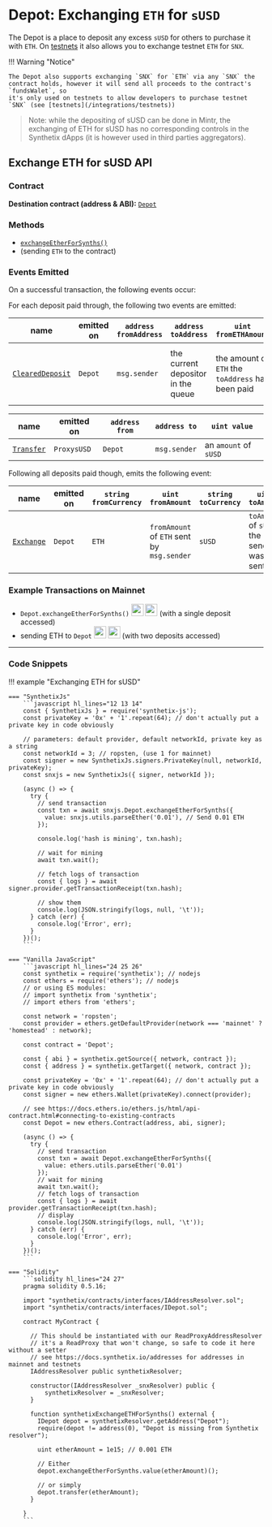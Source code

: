 # Depot: Exchanging `ETH` for `sUSD`

The Depot is a place to deposit any excess `sUSD` for others to purchase it with `ETH`. On [testnets](/integrations/testnets) it also allows you to exchange testnet `ETH` for `SNX`.

!!! Warning "Notice"

    The Depot also supports exchanging `SNX` for `ETH` via any `SNX` the contract holds, however it will send all proceeds to the contract's `fundsWalet`, so
    it's only used on testnets to allow developers to purchase testnet `SNX` (see [testnets](/integrations/testnets))

> Note: while the depositing of sUSD can be done in Mintr, the exchanging of ETH for sUSD has no corresponding controls in the Synthetix dApps (it is however used in third parties aggregators).

## Exchange ETH for sUSD API

### Contract

**Destination contract (address & ABI):** [`Depot`](https://contracts.synthetix.io/Depot)

### Methods

- [`exchangeEtherForSynths()`](/contracts/source/contracts/Depot/#exchangeetherforsynths)
- (sending `ETH` to the contract)

### Events Emitted

On a successful transaction, the following events occur:

For each deposit paid through, the following two events are emitted:

| name                                           | emitted on | `address fromAddress` | `address toAddress`                | `uint fromETHAmount`                              | `uint toAmount`                                    | `uint depositIndex`                                   |
| ---------------------------------------------- | ---------- | --------------------- | ---------------------------------- | ------------------------------------------------- | -------------------------------------------------- | ----------------------------------------------------- |
| [`ClearedDeposit`](../../Depot#cleareddeposit) | `Depot`    | `msg.sender`          | the current depositor in the queue | the amount of `ETH` the `toAddress` has been paid | the amont of `sUSD` the `msg.sender` will received | the `depositIndex` that was accessed in this exchange |

| name                                          | emitted on  | `address from` | `address to` | `uint value`          |
| --------------------------------------------- | ----------- | -------------- | ------------ | --------------------- |
| [`Transfer`](../../ExternStateToken#transfer) | `ProxysUSD` | `Depot`        | `msg.sender` | an `amount` of `sUSD` |

Following all deposits paid though, emits the following event:

| name                               | emitted on | `string fromCurrency` | `uint fromAmount`                          | `string toCurrency` | `uint toAmount`                          |
| ---------------------------------- | ---------- | --------------------- | ------------------------------------------ | ------------------- | ---------------------------------------- |
| [`Exchange`](../../Depot#exchange) | `Depot`    | `ETH`                 | `fromAmount` of `ETH` sent by `msg.sender` | `sUSD`              | `toAmount` of `sUSD` the sender was sent |

### Example Transactions on Mainnet

- `Depot.exchangeEtherForSynths()` <a target=_blank href="https://dashboard.tenderly.co/tx/main/0x37b921d27fe21f9a97f3c059b54fb81ba8c0297b14d2577a84d8237121c59ff9/logs"><img src="https://tenderly.co/icons/icon-48x48.png" width=24 /></a> <a target=_blank href="https://etherscan.io/tx/0x37b921d27fe21f9a97f3c059b54fb81ba8c0297b14d2577a84d8237121c59ff9#eventlog"><img src="https://etherscan.io/images/favicon2.ico" width=24 /></a> (with a single deposit accessed)
- sending ETH to `Depot` <a target=_blank href="https://dashboard.tenderly.co/tx/main/0xf92bbafd873463d2880d5e6beab2bc46a10d6f6ceea417e235a3ef7828766c79/logs"><img src="https://tenderly.co/icons/icon-48x48.png" width=24 /></a> <a target=_blank href="https://etherscan.io/tx/0xf92bbafd873463d2880d5e6beab2bc46a10d6f6ceea417e235a3ef7828766c79#eventlog"><img src="https://etherscan.io/images/favicon2.ico" width=24 /></a> (with two deposits accessed)

---

### Code Snippets

!!! example "Exchanging ETH for sUSD"

    === "SynthetixJs"
        ```javascript hl_lines="12 13 14"
        const { SynthetixJs } = require('synthetix-js');
        const privateKey = '0x' + '1'.repeat(64); // don't actually put a private key in code obviously

        // parameters: default provider, default networkId, private key as a string
        const networkId = 3; // ropsten, (use 1 for mainnet)
        const signer = new SynthetixJs.signers.PrivateKey(null, networkId, privateKey);
        const snxjs = new SynthetixJs({ signer, networkId });

        (async () => {
          try {
            // send transaction
            const txn = await snxjs.Depot.exchangeEtherForSynths({
              value: snxjs.utils.parseEther('0.01'), // Send 0.01 ETH
            });

            console.log('hash is mining', txn.hash);

            // wait for mining
            await txn.wait();

            // fetch logs of transaction
            const { logs } = await signer.provider.getTransactionReceipt(txn.hash);

            // show them
            console.log(JSON.stringify(logs, null, '\t'));
          } catch (err) {
            console.log('Error', err);
          }
        })();
        ```

    === "Vanilla JavaScript"
        ```javascript hl_lines="24 25 26"
        const synthetix = require('synthetix'); // nodejs
        const ethers = require('ethers'); // nodejs
        // or using ES modules:
        // import synthetix from 'synthetix';
        // import ethers from 'ethers';

        const network = 'ropsten';
        const provider = ethers.getDefaultProvider(network === 'mainnet' ? 'homestead' : network);

        const contract = 'Depot';

        const { abi } = synthetix.getSource({ network, contract });
        const { address } = synthetix.getTarget({ network, contract });

        const privateKey = '0x' + '1'.repeat(64); // don't actually put a private key in code obviously
        const signer = new ethers.Wallet(privateKey).connect(provider);

        // see https://docs.ethers.io/ethers.js/html/api-contract.html#connecting-to-existing-contracts
        const Depot = new ethers.Contract(address, abi, signer);

        (async () => {
          try {
            // send transaction
            const txn = await Depot.exchangeEtherForSynths({
              value: ethers.utils.parseEther('0.01')
            });
            // wait for mining
            await txn.wait();
            // fetch logs of transaction
            const { logs } = await provider.getTransactionReceipt(txn.hash);
            // display
            console.log(JSON.stringify(logs, null, '\t'));
          } catch (err) {
            console.log('Error', err);
          }
        })();
        ```

    === "Solidity"
        ```solidity hl_lines="24 27"
        pragma solidity 0.5.16;

        import "synthetix/contracts/interfaces/IAddressResolver.sol";
        import "synthetix/contracts/interfaces/IDepot.sol";

        contract MyContract {

          // This should be instantiated with our ReadProxyAddressResolver
          // it's a ReadProxy that won't change, so safe to code it here without a setter
          // see https://docs.synthetix.io/addresses for addresses in mainnet and testnets
          IAddressResolver public synthetixResolver;

          constructor(IAddressResolver _snxResolver) public {
              synthetixResolver = _snxResolver;
          }

          function synthetixExchangeETHForSynths() external {
            IDepot depot = synthetixResolver.getAddress("Depot");
            require(depot != address(0), "Depot is missing from Synthetix resolver");

            uint etherAmount = 1e15; // 0.001 ETH

            // Either
            depot.exchangeEtherForSynths.value(etherAmount)();

            // or simply
            depot.transfer(etherAmount);
          }

        }
        ```
